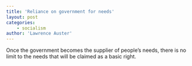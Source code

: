 ```yaml
---
title: 'Reliance on government for needs'
layout: post
categories:
    - socialism
author: 'Lawrence Auster'
---
```


Once the government becomes the supplier of people’s needs, there is no limit to the needs that will be claimed as a basic right.
